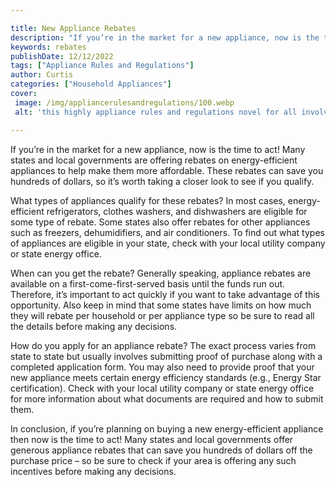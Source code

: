 ```yaml
---

title: New Appliance Rebates
description: "If you’re in the market for a new appliance, now is the time to act! Many states and local governments are offering rebates on ene...read now to learn more"
keywords: rebates
publishDate: 12/12/2022
tags: ["Appliance Rules and Regulations"]
author: Curtis
categories: ["Household Appliances"]
cover: 
 image: /img/appliancerulesandregulations/100.webp
 alt: 'this highly appliance rules and regulations novel for all involved'

---
```


If you’re in the market for a new appliance, now is the time to act! Many states and local governments are offering rebates on energy-efficient appliances to help make them more affordable. These rebates can save you hundreds of dollars, so it’s worth taking a closer look to see if you qualify. 

What types of appliances qualify for these rebates? In most cases, energy-efficient refrigerators, clothes washers, and dishwashers are eligible for some type of rebate. Some states also offer rebates for other appliances such as freezers, dehumidifiers, and air conditioners. To find out what types of appliances are eligible in your state, check with your local utility company or state energy office. 

When can you get the rebate? Generally speaking, appliance rebates are available on a first-come-first-served basis until the funds run out. Therefore, it’s important to act quickly if you want to take advantage of this opportunity. Also keep in mind that some states have limits on how much they will rebate per household or per appliance type so be sure to read all the details before making any decisions. 

How do you apply for an appliance rebate? The exact process varies from state to state but usually involves submitting proof of purchase along with a completed application form. You may also need to provide proof that your new appliance meets certain energy efficiency standards (e.g., Energy Star certification). Check with your local utility company or state energy office for more information about what documents are required and how to submit them. 

In conclusion, if you’re planning on buying a new energy-efficient appliance then now is the time to act! Many states and local governments offer generous appliance rebates that can save you hundreds of dollars off the purchase price – so be sure to check if your area is offering any such incentives before making any decisions.
